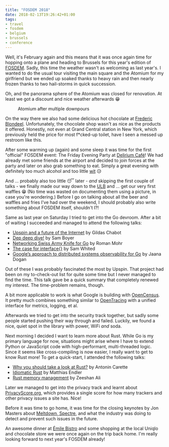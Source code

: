 ```yaml
---
title: "FOSDEM 2018"
date: 2018-02-13T19:26:42+01:00
tags:
- travel
- fosdem
- belgium
- brussels
- conference
---
```


Well, it's February again and this means that it was once again time for
hopping onto a plane and heading to Brussels for this year's edition of
[FOSDEM](https://fosdem.org/2018/). Sadly, this time the weather wasn't as
welcoming as last year's. I wanted to do the usual tour visiting the main
square and the Atomium for my girlfriend but we ended up soaked thanks to heavy
rain and then nearly frozen thanks to two hail-storms in quick succession.

Oh, and the panorama sphere of the Atomium was closed for renovation. At least
we got a discount and nice weather afterwards 😁

<figure><img src="/media/2018/atomium.jpg" alt=""><figcaption>Atomium after multiple downpours</figcaption></figure>

On the way there we also had some delicious hot chocolate at [Frederic
Blondeel](https://foursquare.com/v/frederic-blondeel/4bcb35bbcc8cd13a34dbbecf).
Unfortunately, the chocolate shop wasn't as nice as the products it offered.
Honestly, not even at Grand Central station in New York, which previously held
the price for most f\*cked-up toilet, have I seen a messed up restroom like
this. 

After some warming up (again) and some sleep it was time for the first
"official" FOSDEM event: The Friday Evening Party at [Delirium
Café](http://www.deliriumcafe.be/)! We had already met some friends at the
airport and decided to join forces at the party and later on also grab
something to eat. Simply a great evening with definitely too much alcohol and
too little [wit](http://www.globalbeer.com/beer-style/wit) 😥

And ... probably also too little 😴 later - *and* skipping the first couple of
talks - we finally made our way down to the [ULB](http://www.ulb.ac.be/) and
... get our very first waffles 😁 (No time was wasted on documenting them using
a picture, in case you're wondering.) Before I go on talking about all the beer
and waffles and fries I've had over the weekend, I should probably also write
something about FOSDEM itself, shouldn't I?!

Same as last year on Saturday I tried to get into the Go devroom. After a bit
of waiting I succeeded and managed to attend the following talks:

* [Upspin and a future of the Internet](https://fosdem.org/2018/schedule/event/upspin/) by Gildas Chabot
* [Dep deep dive!](https://fosdem.org/2018/schedule/event/dep/) by Sam Boyer
* [Networking Swiss Army Knife for Go](https://fosdem.org/2018/schedule/event/networking_swiss_knife/) by Roman Mohr
* [The case for interface{}](https://fosdem.org/2018/schedule/event/interface/) by Sam Whited
* [Google’s approach to distributed systems observability for Go](https://fosdem.org/2018/schedule/event/observability/) by Jaana Dogan

Out of these I was probably fascinated the most by Upspin. That project had
been on my to-check-out list for quite some time but I never managed to find
the time. This talk gave be a quick summary that completely renewed my
interest. The time-problem remains, though.

A bit more applicable to work is what Google is building with
[OpenCensus](http://opencensus.io/). It pretty much combines something similar
to [OpenTracing](http://opentracing.io/) with a unified interface for metrics,
logging, et al.

Afterwards we tried to get into the security track together, but sadly some
people started pushing their way through and failed. Luckily, we found a nice,
quiet spot in the library with power, WiFi *and* soda. 

Next morning I decided I want to learn more about Rust. While Go is my primary
language for now, situations might arise where I have to extend Python or
JavaScript code with high-performant, multi-threaded logic. Since it seems like
cross-compiling is now easier, I really want to get to know Rust more! To get a
quick-start, I attended the following talks:

* [Why you should take a look at Rust?](https://fosdem.org/2018/schedule/event/rust_introduction/) by Antonin Carette
* [Idiomatic Rust](https://fosdem.org/2018/schedule/event/rust_idiomatic/) by Matthias Endler
* [Rust memory management](https://fosdem.org/2018/schedule/event/rust_memory_management_intro/) by Zeeshan Ali

Later we managed to get into the privacy track and learnt about
[PrivacyScore.org](https://privacyscore.org/), which provides a single score
for how many trackers and other privacy issues a site has. Nice!

Before it was time to go home, it was time for the closing keynotes by Jon
Masters about [Meltdown,
Spectre](https://fosdem.org/2018/schedule/event/closing_keynote/), and what the
industry was doing to detect and prevent such issues in the future.

An awesome dinner at [Émile
Bistro](https://foursquare.com/v/%C3%A9mile-bistro/4fb0f1a5e4b0c546fb51afeb)
and some shopping at the local Uniqlo and chocolate store we were once again on
the trip back home. I'm really looking forward to next year's FOSDEM already!


